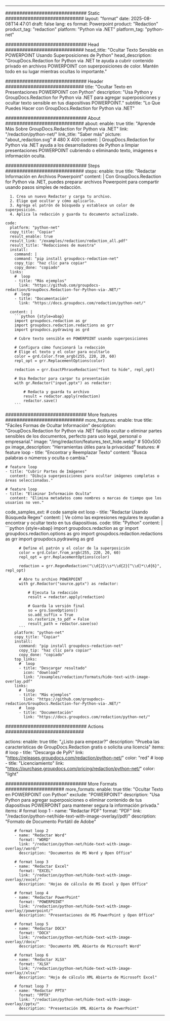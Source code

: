 
---
############################# Static ############################
layout: "format"
date:  2025-08-08T14:47:01
draft: false
lang: es
format: Powerpoint
product: "Redaction"
product_tag: "redaction"
platform: "Python via .NET"
platform_tag: "python-net"

############################# Head ############################
head_title: "Ocultar Texto Sensible en POWERPOINT Usando Superposiciones de Python"
head_description: "GroupDocs.Redaction for Python via .NET te ayuda a cubrir contenido privado en archivos POWERPOINT con superposiciones de color. Mantén todo en su lugar mientras ocultas lo importante."

############################# Header ############################
title: "Ocultar Texto en Presentaciones POWERPOINT con Python" 
description: "Usa Python y GroupDocs.Redaction for Python via .NET para agregar superposiciones y ocultar texto sensible en tus diapositivas POWERPOINT."
subtitle: "Lo Que Puedes Hacer con GroupDocs.Redaction for Python via .NET" 

############################# About ############################
about:
    enable: true
    title: "Aprende Más Sobre GroupDocs.Redaction for Python via .NET"
    link: "/redaction/python-net/"
    link_title: "Saber más"
    picture: "about_redaction.svg" # 480 X 400
    content: |
       GroupDocs.Redaction for Python via .NET ayuda a los desarrolladores de Python a limpiar presentaciones POWERPOINT cubriendo o eliminando texto, imágenes e información oculta.

############################# Steps ############################
steps:
    enable: true
    title: "Redactar Información en Archivos Powerpoint"
    content: |
      Con GroupDocs.Redaction for Python via .NET, puedes preparar archivos Powerpoint para compartir usando pasos simples de redacción.
      
      1. Crea un nuevo Redactor y carga tu archivo.
      2. Elige qué ocultar y cómo aplicarlo.
      3. Agrega el patrón de búsqueda y establece un color de superposición.
      4. Aplica la redacción y guarda tu documento actualizado.
   
    code:
      platform: "python-net"
      copy_title: "Copiar"
      result_enable: true
      result_link: "/examples/redaction/redaction_all.pdf"
      result_title: "Redacciones de muestra"
      install:
        command: |
        command: "pip install groupdocs-redaction-net"
        copy_tip: "haz clic para copiar"
        copy_done: "copiado"
      links:
        #  loop
        - title: "Más ejemplos"
          link: "https://github.com/groupdocs-redaction/GroupDocs.Redaction-for-Python-via-.NET/"
        #  loop
        - title: "Documentación"
          link: "https://docs.groupdocs.com/redaction/python-net/"
          
      content: |
        ```python {style=abap}
        import groupdocs.redaction as gr
        import groupdocs.redaction.redactions as grr
        import groupdocs.pydrawing as grd

        # Cubre texto sensible en POWERPOINT usando superposiciones

        # Configura cómo funcionará la redacción
        # Elige el texto y el color para ocultarlo
        color = grd.Color.from_argb(255, 220, 20, 60)
        repl_opt = grr.ReplacementOptions(color)
                
        redaction = grr.ExactPhraseRedaction("Text to hide", repl_opt)

        # Usa Redactor para cargar tu presentación
        with gr.Redactor("input.pptx") as redactor:

            # Redacta y guarda tu archivo
            result = redactor.apply(redaction)
            redactor.save()
        ```            


############################# More features ############################
more_features:
  enable: true
  title: "Fáciles Formas de Ocultar Información"
  description: "GroupDocs.Redaction for Python via .NET facilita ocultar o eliminar partes sensibles de los documentos, perfecto para uso legal, personal o empresarial."
  image: "/img/redaction/features_text_hide.webp" # 500x500 px
  image_description: "Herramientas útiles para la privacidad"
  features:
    # feature loop
    - title: "Encontrar y Reemplazar Texto"
      content: "Busca palabras o números y oculta o cambia."

    # feature loop
    - title: "Cubrir Partes de Imágenes"
      content: "Dibuja superposiciones para ocultar imágenes completas o áreas seleccionadas."

    # feature loop
    - title: "Eliminar Información Oculta"
      content: "Elimina metadatos como nombres o marcas de tiempo que los usuarios no ven."
      
  code_samples_ext:
    # code sample ext loop
    - title: "Redactar Usando Búsqueda Regex"
      content: |
        Ve cómo las expresiones regulares te ayudan a encontrar y ocultar texto en tus diapositivas.
      code:
        title: "Python"
        content: |
          ```python {style=abap}
          import groupdocs.redaction as gr
          import groupdocs.redaction.options as gro
          import groupdocs.redaction.redactions as grr
          import groupdocs.pydrawing as grd

          # Define el patrón y el color de la superposición
          color = grd.Color.from_argb(255, 220, 20, 60)
          repl_opt = grr.ReplacementOptions(color)

          redaction = grr.RegexRedaction("\\d{2}\\s*\\d{2}[^\\d]*\\d{6}", repl_opt)

          # Abre tu archivo POWERPOINT
          with gr.Redactor("source.pptx") as redactor:

              # Ejecuta la redacción
              result = redactor.apply(redaction)

              # Guarda la versión final
              so = gro.SaveOptions()
              so.add_suffix = True
              so.rasterize_to_pdf = False
              result_path = redactor.save(so)
          ```
        platform: "python-net"
        copy_title: "Copiar"
        install:
          command: "pip install groupdocs-redaction-net"
          copy_tip: "haz clic para copiar"
          copy_done: "copiado"
        top_links:
          #  loop
          - title: "Descargar resultado"
            icon: "download"
            link: "/examples/redaction/formats/hide-text-with-image-overlay.pdf"
        links:
          #  loop
          - title: "Más ejemplos"
            link: "https://github.com/groupdocs-redaction/GroupDocs.Redaction-for-Python-via-.NET/"
          #  loop
          - title: "Documentación"
            link: "https://docs.groupdocs.com/redaction/python-net/"


############################# Actions ############################

actions:
  enable: true
  title: "¿Listo para empezar?"
  description: "Prueba las características de GroupDocs.Redaction gratis o solicita una licencia"
  items:
    #  loop
    - title: "Descarga de PyPi"
      link: "https://releases.groupdocs.com/redaction/python-net/"
      color: "red"
        #  loop
    - title: "Licenciamiento"
      link: "https://purchase.groupdocs.com/pricing/redaction/python-net/"
      color: "light"


############################# More Formats #####################
more_formats:
    enable: true
    title: "Ocultar Texto en POWERPOINT con Python"
    exclude: "POWERPOINT"
    description: "Usa Python para agregar superposiciones o eliminar contenido de tus diapositivas POWERPOINT para mantener segura la información privada."
    items: 
        # format loop 1
        - name: "Redactar PDF"
          format: "PDF"
          link: "/redaction/python-net/hide-text-with-image-overlay//pdf/"
          description: "Formato de Documento Portátil de Adobe"

        # format loop 2
        - name: "Redactar Word"
          format: "WORD"
          link: "/redaction/python-net/hide-text-with-image-overlay//word/"
          description: "Documentos de MS Word y Open Office"
          
        # format loop 3
        - name: "Redactar Excel"
          format: "EXCEL"
          link: "/redaction/python-net/hide-text-with-image-overlay//excel/"
          description: "Hojas de cálculo de MS Excel y Open Office"

        # format loop 4
        - name: "Redactar PowerPoint"
          format: "POWERPOINT"
          link: "/redaction/python-net/hide-text-with-image-overlay//powerpoint/"
          description: "Presentaciones de MS PowerPoint y Open Office"

        # format loop 5
        - name: "Redactar DOCX"
          format: "DOCX"
          link: "/redaction/python-net/hide-text-with-image-overlay//docx/"
          description: "Documento XML Abierto de Microsoft Word"
          
        # format loop 6
        - name: "Redactar XLSX"
          format: "XLSX"
          link: "/redaction/python-net/hide-text-with-image-overlay//xlsx/"
          description: "Hoja de cálculo XML Abierta de Microsoft Excel"
          
        # format loop 7
        - name: "Redactar PPTX"
          format: "PPTX"
          link: "/redaction/python-net/hide-text-with-image-overlay//pptx/"
          description: "Presentación XML Abierta de PowerPoint"


---